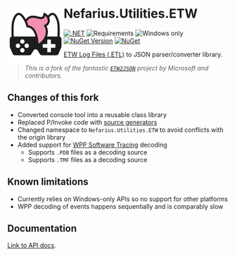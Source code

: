 # <img src="assets/NSS-128x128.png" align="left" />Nefarius.Utilities.ETW

[![.NET](https://github.com/nefarius/Nefarius.Utilities.ETW/actions/workflows/build.yml/badge.svg)](https://github.com/nefarius/Nefarius.Utilities.ETW/actions/workflows/build.yml)
![Requirements](https://img.shields.io/badge/Requires-.NET%208%2F9-blue.svg)
![Windows only](https://img.shields.io/badge/Windows-8.0+-red)
[![NuGet Version](https://img.shields.io/nuget/v/Nefarius.Utilities.ETW)](https://www.nuget.org/packages/Nefarius.Utilities.ETW/)
[![NuGet](https://img.shields.io/nuget/dt/Nefarius.Utilities.ETW)](https://www.nuget.org/packages/Nefarius.Utilities.ETW/)

[ETW Log Files (.ETL)](https://learn.microsoft.com/en-us/windows-hardware/test/weg/instrumenting-your-code-with-etw) to
JSON parser/converter library.

> *This is a fork of the fantastic [`ETW2JSON`](https://github.com/microsoft/ETW2JSON) project by Microsoft and
contributors.*

## Changes of this fork

- Converted console tool into a reusable class library
- Replaced P/Invoke code with [source generators](https://github.com/microsoft/CsWin32)
- Changed namespace to `Nefarius.Utilities.ETW` to avoid conflicts with the origin library
- Added support for [WPP Software Tracing](https://learn.microsoft.com/en-us/windows-hardware/drivers/devtest/wpp-software-tracing) decoding
  - Supports `.PDB` files as a decoding source
  - Supports `.TMF` files as a decoding source

## Known limitations

- Currently relies on Windows-only APIs so no support for other platforms
- WPP decoding of events happens sequentially and is comparably slow

## Documentation

[Link to API docs](docs/index.md).
